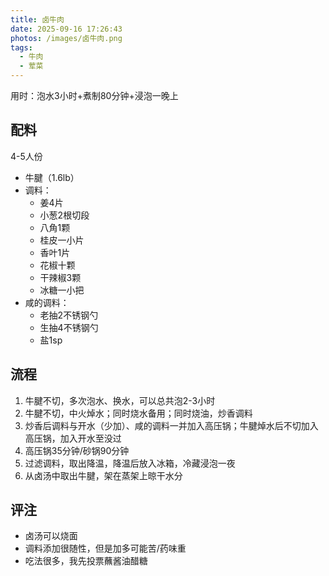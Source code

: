 ```yaml
---
title: 卤牛肉
date: 2025-09-16 17:26:43
photos: /images/卤牛肉.png
tags:
  - 牛肉
  - 荤菜
---
```


用时：泡水3小时+煮制80分钟+浸泡一晚上

## 配料

4-5人份

- 牛腱（1.6lb）
- 调料：
  - 姜4片
  - 小葱2根切段
  - 八角1颗
  - 桂皮一小片
  - 香叶1片
  - 花椒十颗
  - 干辣椒3颗
  - 冰糖一小把
- 咸的调料：
  - 老抽2不锈钢勺
  - 生抽4不锈钢勺
  - 盐1sp

<!--more-->

## 流程

1. 牛腱不切，多次泡水、换水，可以总共泡2-3小时
2. 牛腱不切，中火焯水；同时烧水备用；同时烧油，炒香调料
3. 炒香后调料与开水（少加）、咸的调料一并加入高压锅；牛腱焯水后不切加入高压锅，加入开水至没过
4. 高压锅35分钟/砂锅90分钟
5. 过滤调料，取出降温，降温后放入冰箱，冷藏浸泡一夜
6. 从卤汤中取出牛腱，架在蒸架上晾干水分

## 评注

- 卤汤可以烧面
- 调料添加很随性，但是加多可能苦/药味重
- 吃法很多，我先投票蘸酱油醋糖
